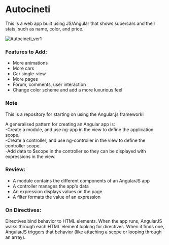 # Autocineti
This is a web app built using JS/Angular that shows supercars and their stats, such as name, color, and price.

![Autocineti_ver1](https://github.com/TSSaint/Autocineti/blob/master/img/autocineti.gif?raw=true)

### Features to Add:
- More animations
- More cars
- Car single-view
- More pages
- Forum, comments, user interaction
- Change color scheme and add a more luxurious feel

### Note
This is a repository for starting on using the Angular.js framework!

A generalised pattern for creating an Angular app is:
<br>-Create a module, and use ng-app in the view to define the application scope.
<br>-Create a controller, and use ng-controller in the view to define the controller scope.
<br>-Add data to $scope in the controller so they can be displayed with expressions in the view.

### Review:
- A module contains the different components of an AngularJS app
- A controller manages the app's data
- An expression displays values on the page
- A filter formats the value of an expression

### On Directives:
Directives bind behavior to HTML elements. When the app runs, AngularJS walks through each HTML element looking for directives. When it finds one, AngularJS triggers that behavior (like attaching a scope or looping through an array).
